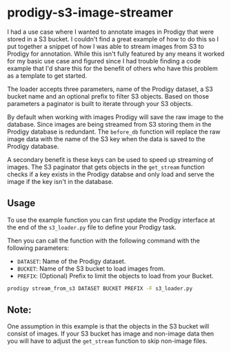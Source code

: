 # prodigy-s3-image-streamer
I had a use case where I wanted to annotate images in Prodigy that were stored in a S3 bucket. I couldn't find a great example of how to do this so I put together a snippet of how I was able to stream images from S3 to Prodigy for annotation. While this isn't fully featured by any means it worked for my basic use case and figured since I had trouble finding a code example that I'd share this for the benefit of others who have this problem as a template to get started.

The loader accepts three parameters, name of the Prodigy dataset, a S3 bucket name and an optional prefix to filter S3 objects. Based on those parameters a paginator is built to iterate through your S3 objects.

By default when working with images Prodigy will save the raw image to the database. Since images are being streamed from S3 storing them in the Prodigy database is redundant. The `before_db` function will replace the raw image data with the name of the S3 key when the data is saved to the Prodigy database.

A secondary benefit is these keys can be used to speed up streaming of images. The S3 paginator that gets objects in the `get_stream` function checks if a key exists in the Prodigy databse and only load and serve the image if the key isn't in the database.

## Usage

To use the example function you can first update the Prodigy interface at the end of the `s3_loader.py` file to define your Prodigy task.

Then you can call the function with the following command with the following parameters:

- `DATASET`: Name of the Prodigy dataset.
- `BUCKET`: Name of the S3 bucket to load images from.
- `PREFIX`: (Optional) Prefix to limit the objects to load from your Bucket.

```bash
prodigy stream_from_s3 DATASET BUCKET PREFIX -F s3_loader.py
```

## Note:

One assumption in this example is that the objects in the S3 bucket will consist of images. If your S3 bucket has image and non-image data then you will have to adjust the `get_stream` function to skip non-image files.